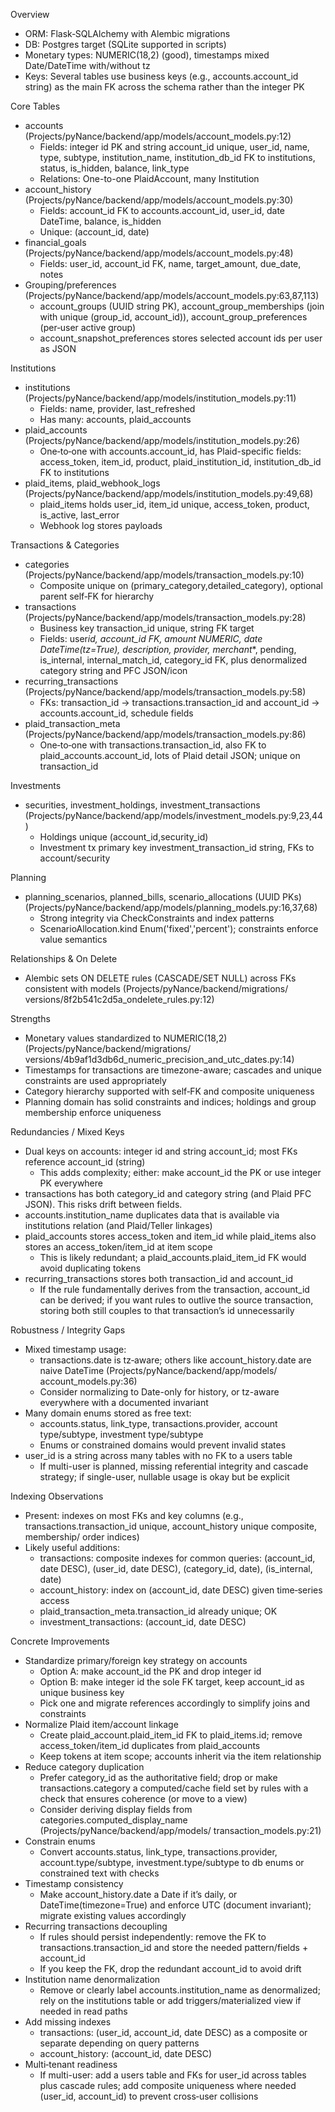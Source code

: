 Overview

- ORM: Flask‑SQLAlchemy with Alembic migrations
- DB: Postgres target (SQLite supported in scripts)
- Monetary types: NUMERIC(18,2) (good), timestamps mixed Date/DateTime with/without tz
- Keys: Several tables use business keys (e.g., accounts.account_id string) as the main FK across the schema rather than the integer PK

Core Tables

- accounts (Projects/pyNance/backend/app/models/account_models.py:12)
  - Fields: integer id PK and string account_id unique, user_id, name, type, subtype, institution_name, institution_db_id FK to
    institutions, status, is_hidden, balance, link_type
  - Relations: One-to-one PlaidAccount, many Institution
- account_history (Projects/pyNance/backend/app/models/account_models.py:30)
  - Fields: account_id FK to accounts.account_id, user_id, date DateTime, balance, is_hidden
  - Unique: (account_id, date)
- financial_goals (Projects/pyNance/backend/app/models/account_models.py:48)
  - Fields: user_id, account_id FK, name, target_amount, due_date, notes
- Grouping/preferences (Projects/pyNance/backend/app/models/account_models.py:63,87,113)
  - account_groups (UUID string PK), account_group_memberships (join with unique (group_id, account_id)), account_group_preferences
    (per‑user active group)
  - account_snapshot_preferences stores selected account ids per user as JSON

Institutions

- institutions (Projects/pyNance/backend/app/models/institution_models.py:11)
  - Fields: name, provider, last_refreshed
  - Has many: accounts, plaid_accounts
- plaid_accounts (Projects/pyNance/backend/app/models/institution_models.py:26)
  - One‑to‑one with accounts.account_id, has Plaid-specific fields: access_token, item_id, product, plaid_institution_id,
    institution_db_id FK to institutions
- plaid_items, plaid_webhook_logs (Projects/pyNance/backend/app/models/institution_models.py:49,68)
  - plaid_items holds user_id, item_id unique, access_token, product, is_active, last_error
  - Webhook log stores payloads

Transactions & Categories

- categories (Projects/pyNance/backend/app/models/transaction_models.py:10)
  - Composite unique on (primary_category,detailed_category), optional parent self‑FK for hierarchy
- transactions (Projects/pyNance/backend/app/models/transaction_models.py:28)
  - Business key transaction_id unique, string FK target
  - Fields: user*id, account_id FK, amount NUMERIC, date DateTime(tz=True), description, provider, merchant*\*, pending, is_internal,
    internal_match_id, category_id FK, plus denormalized category string and PFC JSON/icon
- recurring_transactions (Projects/pyNance/backend/app/models/transaction_models.py:58)
  - FKs: transaction_id → transactions.transaction_id and account_id → accounts.account_id, schedule fields
- plaid_transaction_meta (Projects/pyNance/backend/app/models/transaction_models.py:86)
  - One‑to‑one with transactions.transaction_id, also FK to plaid_accounts.account_id, lots of Plaid detail JSON; unique on
    transaction_id

Investments

- securities, investment_holdings, investment_transactions (Projects/pyNance/backend/app/models/investment_models.py:9,23,44)
  - Holdings unique (account_id,security_id)
  - Investment tx primary key investment_transaction_id string, FKs to account/security

Planning

- planning_scenarios, planned_bills, scenario_allocations (UUID PKs) (Projects/pyNance/backend/app/models/planning_models.py:16,37,68)
  - Strong integrity via CheckConstraints and index patterns
  - ScenarioAllocation.kind Enum('fixed','percent'); constraints enforce value semantics

Relationships & On Delete

- Alembic sets ON DELETE rules (CASCADE/SET NULL) across FKs consistent with models (Projects/pyNance/backend/migrations/
  versions/8f2b541c2d5a_ondelete_rules.py:12)

Strengths

- Monetary values standardized to NUMERIC(18,2) (Projects/pyNance/backend/migrations/
  versions/4b9af1d3db6d_numeric_precision_and_utc_dates.py:14)
- Timestamps for transactions are timezone-aware; cascades and unique constraints are used appropriately
- Category hierarchy supported with self‑FK and composite uniqueness
- Planning domain has solid constraints and indices; holdings and group membership enforce uniqueness

Redundancies / Mixed Keys

- Dual keys on accounts: integer id and string account_id; most FKs reference account_id (string)
  - This adds complexity; either: make account_id the PK or use integer PK everywhere
- transactions has both category_id and category string (and Plaid PFC JSON). This risks drift between fields.
- accounts.institution_name duplicates data that is available via institutions relation (and Plaid/Teller linkages)
- plaid_accounts stores access_token and item_id while plaid_items also stores an access_token/item_id at item scope
  - This is likely redundant; a plaid_accounts.plaid_item_id FK would avoid duplicating tokens
- recurring_transactions stores both transaction_id and account_id
  - If the rule fundamentally derives from the transaction, account_id can be derived; if you want rules to outlive the source
    transaction, storing both still couples to that transaction’s id unnecessarily

Robustness / Integrity Gaps

- Mixed timestamp usage:
  - transactions.date is tz‑aware; others like account_history.date are naive DateTime (Projects/pyNance/backend/app/models/
    account_models.py:36)
  - Consider normalizing to Date-only for history, or tz-aware everywhere with a documented invariant
- Many domain enums stored as free text:
  - accounts.status, link_type, transactions.provider, account type/subtype, investment type/subtype
  - Enums or constrained domains would prevent invalid states
- user_id is a string across many tables with no FK to a users table
  - If multi-user is planned, missing referential integrity and cascade strategy; if single-user, nullable usage is okay but be
    explicit

Indexing Observations

- Present: indexes on most FKs and key columns (e.g., transactions.transaction_id unique, account_history unique composite, membership/
  order indices)
- Likely useful additions:
  - transactions: composite indexes for common queries: (account_id, date DESC), (user_id, date DESC), (category_id, date),
    (is_internal, date)
  - account_history: index on (account_id, date DESC) given time‑series access
  - plaid_transaction_meta.transaction_id already unique; OK
  - investment_transactions: (account_id, date DESC)

Concrete Improvements

- Standardize primary/foreign key strategy on accounts
  - Option A: make account_id the PK and drop integer id
  - Option B: make integer id the sole FK target, keep account_id as unique business key
  - Pick one and migrate references accordingly to simplify joins and constraints
- Normalize Plaid item/account linkage
  - Create plaid_account.plaid_item_id FK to plaid_items.id; remove access_token/item_id duplicates from plaid_accounts
  - Keep tokens at item scope; accounts inherit via the item relationship
- Reduce category duplication
  - Prefer category_id as the authoritative field; drop or make transactions.category a computed/cache field set by rules with a check
    that ensures coherence (or move to a view)
  - Consider deriving display fields from categories.computed_display_name (Projects/pyNance/backend/app/models/
    transaction_models.py:21)
- Constrain enums
  - Convert accounts.status, link_type, transactions.provider, account.type/subtype, investment.type/subtype to db enums or constrained
    text with checks
- Timestamp consistency
  - Make account_history.date a Date if it’s daily, or DateTime(timezone=True) and enforce UTC (document invariant); migrate existing
    values accordingly
- Recurring transactions decoupling
  - If rules should persist independently: remove the FK to transactions.transaction_id and store the needed pattern/fields +
    account_id
  - If you keep the FK, drop the redundant account_id to avoid drift
- Institution name denormalization
  - Remove or clearly label accounts.institution_name as denormalized; rely on the institutions table or add triggers/materialized view
    if needed in read paths
- Add missing indexes
  - transactions: (user_id, account_id, date DESC) as a composite or separate depending on query patterns
  - account_history: (account_id, date DESC)
- Multi‑tenant readiness
  - If multi-user: add a users table and FKs for user_id across tables plus cascade rules; add composite uniqueness where needed
    (user_id, account_id) to prevent cross‑user collisions
